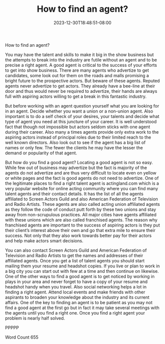 ﻿---
title: "How to find an agent?"
date: 2023-12-30T18:48:51-08:00
description: "TXT Tips for Web Success"
featured_image: "/images/TXT.jpg"
tags: ["TXT"]
---

How to find an agent?

You may have the talent and skills to make it big in the show business but the attempts to break into the industry are futile without an agent and to be precise a right agent. A good agent is critical to the success of your efforts to get into show business. There are many agents who advertize to get candidates, some look out for them on the roads and malls promising a bright future to the prospective actors. But beware of these agents. Reputed agents never advertize to get actors. They already have a bee-line at their door and thus would never be required to advertize, their hands are always full with aspiring actors willing to get a break in this fantastic industry.

But before working with an agent question yourself what you are looking for in an agent. Decide whether you want a union or a non-union agent. Also important is to do a self check of your desires, your talents and decide what type of agent you need at this juncture of your career. It is well understood fact that though not impossible but actors seldom sticks with one agent during their career. Also many a times agents provide only extra work to the aspiring actors instead of principal roles due to their limited reach to the well known directors. Also look out to see if the agent has a big list of names or only few. The fewer the clients he may have the lesser the demand or popularity of that agent. 

But how do you find a good agent? Locating a good agent is not so easy. While few out of business may advertize but the fact is majority of the agents do not advertize and are thus very difficult to locate even on yellow or white pages and the fact is good agents do not need to advertize. One of the legitimate places to find a right talent agent is actingland.com which is a very popular website for online acting community where you can find many talent agents and their contact details. It has the list of all the agents affiliated to Screen Actors Guild and also American Federation of Television and Radio Artists. These agents are also called acting union affiliated agents as they follow the code of conduct putt forth by these two unions and stay away from non-scrupulous practices. All major cities have agents affiliated with these unions which are also called franchised agents. The reason why franchised agents are important to the success of aspiring actors is they put their client’s interest above their own and go that extra mile to ensure their success. Not only that they also work towards better pay for their actors and help make actors smart decisions. 

You can also contact Screen Actors Guild and American Federation of Television and Radio Artists to get the names and addresses of their affiliated agents. Once you get a list of talent agents you should start mailing them your resume and headshot copies. If you live or plan to work in a big city you can start out with few at a time and then continue on likewise. One of the other ways to find a good agent is to get noticed by working in plays in your area and never forget to have a copy of your resume and headshot handy when you travel. Also social networking helps a lot in finding a right agent. Attend local events and make friends with other aspirants to broaden your knowledge about the industry and its current affairs. One of the key to finding an agent is to be patient as you may not find a good agent at the first go but in fact it may take several meetings with the agents until you find a right one. Once you find a right agent your problem is nearly half solved.

PPPPP

Word Count 655



